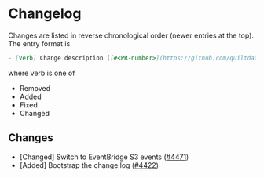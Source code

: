 <!-- markdownlint-disable line-length -->
# Changelog

Changes are listed in reverse chronological order (newer entries at the top).
The entry format is

```markdown
- [Verb] Change description ([#<PR-number>](https://github.com/quiltdata/quilt/pull/<PR-number>))
```

where verb is one of

- Removed
- Added
- Fixed
- Changed

## Changes

- [Changed] Switch to EventBridge S3 events ([#4471](https://github.com/quiltdata/quilt/pull/4471))
- [Added] Bootstrap the change log ([#4422](https://github.com/quiltdata/quilt/pull/4422))
